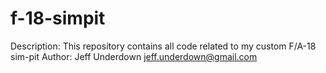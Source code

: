 # f-18-simpit
Description: This repository contains all code related to my custom F/A-18 sim-pit 
Author: Jeff Underdown <jeff.underdown@gmail.com>

